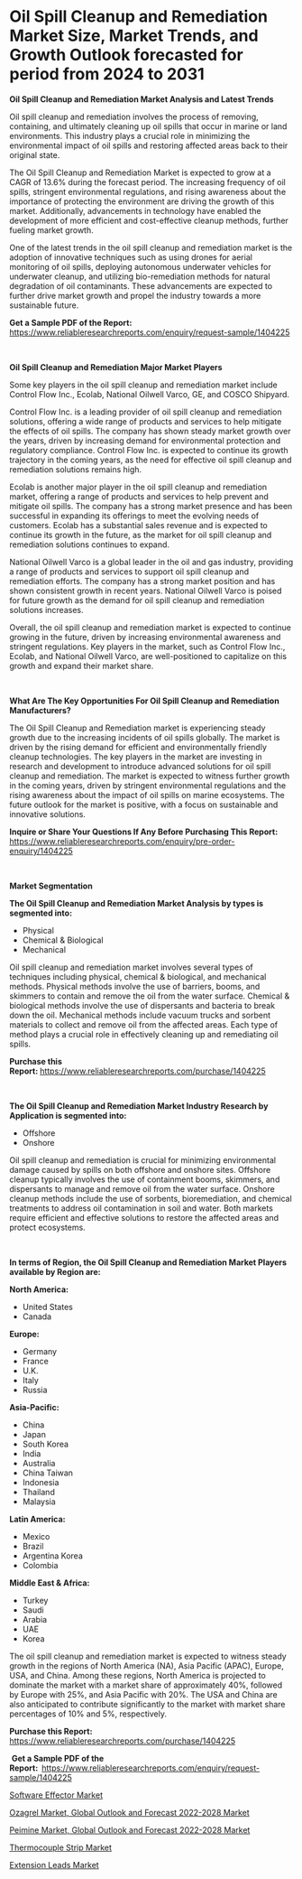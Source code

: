 <p><h1>Oil Spill Cleanup and Remediation Market Size, Market Trends, and Growth Outlook forecasted for period from 2024 to 2031</h1></p><p><strong>Oil Spill Cleanup and Remediation Market Analysis and Latest Trends</strong></p>
<p><p>Oil spill cleanup and remediation involves the process of removing, containing, and ultimately cleaning up oil spills that occur in marine or land environments. This industry plays a crucial role in minimizing the environmental impact of oil spills and restoring affected areas back to their original state. </p><p>The Oil Spill Cleanup and Remediation Market is expected to grow at a CAGR of 13.6% during the forecast period. The increasing frequency of oil spills, stringent environmental regulations, and rising awareness about the importance of protecting the environment are driving the growth of this market. Additionally, advancements in technology have enabled the development of more efficient and cost-effective cleanup methods, further fueling market growth.</p><p>One of the latest trends in the oil spill cleanup and remediation market is the adoption of innovative techniques such as using drones for aerial monitoring of oil spills, deploying autonomous underwater vehicles for underwater cleanup, and utilizing bio-remediation methods for natural degradation of oil contaminants. These advancements are expected to further drive market growth and propel the industry towards a more sustainable future.</p></p>
<p><strong>Get a Sample PDF of the Report:&nbsp;</strong> <a href="https://www.reliableresearchreports.com/enquiry/request-sample/1404225">https://www.reliableresearchreports.com/enquiry/request-sample/1404225</a></p>
<p>&nbsp;</p>
<p><strong>Oil Spill Cleanup and Remediation Major Market Players</strong></p>
<p><p>Some key players in the oil spill cleanup and remediation market include Control Flow Inc., Ecolab, National Oilwell Varco, GE, and COSCO Shipyard.</p><p>Control Flow Inc. is a leading provider of oil spill cleanup and remediation solutions, offering a wide range of products and services to help mitigate the effects of oil spills. The company has shown steady market growth over the years, driven by increasing demand for environmental protection and regulatory compliance. Control Flow Inc. is expected to continue its growth trajectory in the coming years, as the need for effective oil spill cleanup and remediation solutions remains high.</p><p>Ecolab is another major player in the oil spill cleanup and remediation market, offering a range of products and services to help prevent and mitigate oil spills. The company has a strong market presence and has been successful in expanding its offerings to meet the evolving needs of customers. Ecolab has a substantial sales revenue and is expected to continue its growth in the future, as the market for oil spill cleanup and remediation solutions continues to expand.</p><p>National Oilwell Varco is a global leader in the oil and gas industry, providing a range of products and services to support oil spill cleanup and remediation efforts. The company has a strong market position and has shown consistent growth in recent years. National Oilwell Varco is poised for future growth as the demand for oil spill cleanup and remediation solutions increases.</p><p>Overall, the oil spill cleanup and remediation market is expected to continue growing in the future, driven by increasing environmental awareness and stringent regulations. Key players in the market, such as Control Flow Inc., Ecolab, and National Oilwell Varco, are well-positioned to capitalize on this growth and expand their market share.</p></p>
<p>&nbsp;</p>
<p><strong>What Are The Key Opportunities For Oil Spill Cleanup and Remediation Manufacturers?</strong></p>
<p><p>The Oil Spill Cleanup and Remediation market is experiencing steady growth due to the increasing incidents of oil spills globally. The market is driven by the rising demand for efficient and environmentally friendly cleanup technologies. The key players in the market are investing in research and development to introduce advanced solutions for oil spill cleanup and remediation. The market is expected to witness further growth in the coming years, driven by stringent environmental regulations and the rising awareness about the impact of oil spills on marine ecosystems. The future outlook for the market is positive, with a focus on sustainable and innovative solutions.</p></p>
<p><strong>Inquire or Share Your Questions If Any Before Purchasing This Report:</strong> <a href="https://www.reliableresearchreports.com/enquiry/pre-order-enquiry/1404225">https://www.reliableresearchreports.com/enquiry/pre-order-enquiry/1404225</a></p>
<p>&nbsp;</p>
<p><strong>Market Segmentation</strong></p>
<p><strong>The Oil Spill Cleanup and Remediation Market Analysis by types is segmented into:</strong></p>
<p><ul><li>Physical</li><li>Chemical & Biological</li><li>Mechanical</li></ul></p>
<p><p>Oil spill cleanup and remediation market involves several types of techniques including physical, chemical & biological, and mechanical methods. Physical methods involve the use of barriers, booms, and skimmers to contain and remove the oil from the water surface. Chemical & biological methods involve the use of dispersants and bacteria to break down the oil. Mechanical methods include vacuum trucks and sorbent materials to collect and remove oil from the affected areas. Each type of method plays a crucial role in effectively cleaning up and remediating oil spills.</p></p>
<p><strong>Purchase this Report:&nbsp;</strong><a href="https://www.reliableresearchreports.com/purchase/1404225">https://www.reliableresearchreports.com/purchase/1404225</a></p>
<p>&nbsp;</p>
<p><strong>The Oil Spill Cleanup and Remediation Market Industry Research by Application is segmented into:</strong></p>
<p><ul><li>Offshore</li><li>Onshore</li></ul></p>
<p><p>Oil spill cleanup and remediation is crucial for minimizing environmental damage caused by spills on both offshore and onshore sites. Offshore cleanup typically involves the use of containment booms, skimmers, and dispersants to manage and remove oil from the water surface. Onshore cleanup methods include the use of sorbents, bioremediation, and chemical treatments to address oil contamination in soil and water. Both markets require efficient and effective solutions to restore the affected areas and protect ecosystems.</p></p>
<p>&nbsp;</p>
<p><strong>In terms of Region, the Oil Spill Cleanup and Remediation Market Players available by Region are:</strong></p>
<p>
    <p> <strong> North America: </strong>
        <ul>
            <li>United States</li>
            <li>Canada</li>
        </ul>
        </p> 
    <p> <strong> Europe: </strong>
        <ul>
            <li>Germany</li>
            <li>France</li>
            <li>U.K.</li>
            <li>Italy</li>
            <li>Russia</li>
        </ul>
        </p> 
    <p> <strong> Asia-Pacific: </strong>
        <ul>
            <li>China</li>
            <li>Japan</li>
            <li>South Korea</li>
            <li>India</li>
            <li>Australia</li>
            <li>China Taiwan</li>
            <li>Indonesia</li>
            <li>Thailand</li>
            <li>Malaysia</li>
        </ul>
        </p> 
    <p> <strong> Latin America: </strong>
        <ul>
            <li>Mexico</li>
            <li>Brazil</li>
            <li>Argentina Korea</li>
            <li>Colombia</li>
        </ul>
        </p> 
    <p> <strong> Middle East & Africa: </strong>
        <ul>
            <li>Turkey</li>
            <li>Saudi</li>
            <li>Arabia</li>
            <li>UAE</li>
            <li>Korea</li>
        </ul>
    </p>
    </p>
<p><p>The oil spill cleanup and remediation market is expected to witness steady growth in the regions of North America (NA), Asia Pacific (APAC), Europe, USA, and China. Among these regions, North America is projected to dominate the market with a market share of approximately 40%, followed by Europe with 25%, and Asia Pacific with 20%. The USA and China are also anticipated to contribute significantly to the market with market share percentages of 10% and 5%, respectively.</p></p>
<p><strong>Purchase this Report: </strong><a href="https://www.reliableresearchreports.com/purchase/1404225">https://www.reliableresearchreports.com/purchase/1404225</a></p>
<p>&nbsp;<strong>Get a Sample PDF of the Report:&nbsp;&nbsp;</strong><a href="https://www.reliableresearchreports.com/enquiry/request-sample/1404225">https://www.reliableresearchreports.com/enquiry/request-sample/1404225</a></p>
<p><strong></strong></p>
<p><p><a href="https://github.com/brenzgnarento/Market-Research-Report-List-1/blob/main/software-effector-market.md">Software Effector Market</a></p><p><a href="https://bubble-tree-ea4.notion.site/Ozagrel-Market-Global-Outlook-and-Forecast-2022-2028-Market-Offer-Valuable-Insights-into-Market-Siz-a5bcec98b953473eb7d950272e9850b5">Ozagrel Market, Global Outlook and Forecast 2022-2028 Market</a></p><p><a href="https://glittery-fuchsia-86a.notion.site/Peimine-Market-Global-Outlook-and-Forecast-2022-2028-Market-Size-Share-Trends-Analysis-Report-By-4914d0f2184f418ca15ab02fe96751f7">Peimine Market, Global Outlook and Forecast 2022-2028 Market</a></p><p><a href="https://view.publitas.com/reportprime-1/thermocouple-strip-market-provides-a-comprehensive-analysis-including-a-macro-overview-of-the-market-as-well-as-micro-details-such-as-market-size-and-competitive-landscape/">Thermocouple Strip Market</a></p><p><a href="https://view.publitas.com/reportprime-1/extension-leads-market-size-growing-and-forecasted-for-period-from-2024-2031-and-provides-complete-market-analysis-of-this-market/">Extension Leads Market</a></p></p>